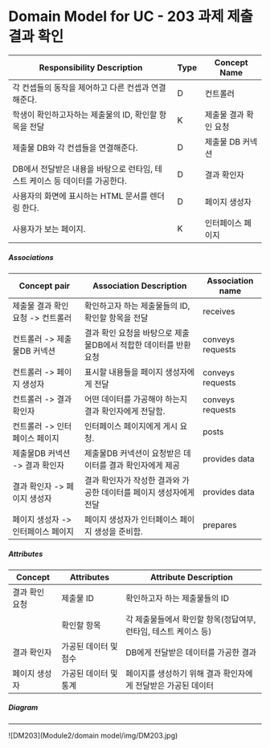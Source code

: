 # Domain Model for UC - 203 과제 제출 결과 확인

| Responsibility Description                                   | Type | Concept Name      |
| ------------------------------------------------------------ | ---- | ----------------- |
| 각 컨셉들의 동작을 제어하고 다른 컨셉과 연결해준다.          | D    | 컨트롤러          |
| 학생이 확인하고자하는 제출물의 ID, 확인할 항목을 전달            | K    | 제출물 결과 확인 요청  |
| 제출물 DB와 각 컨셉들을 연결해준다.                 | D    | 제출물 DB 커넥션         |
| DB에서 전달받은 내용을 바탕으로 런타임, 테스트 케이스 등 데이터를 가공한다. | D    | 결과 확인자     |
| 사용자의 화면에 표시하는 HTML 문서를 렌더링 한다.            | D    | 페이지 생성자     |
| 사용자가 보는 페이지.                                        | K    | 인터페이스 페이지 |

##### Associations

| Concept pair                       | Association Description                                      | Association name |
| ---------------------------------- | ------------------------------------------------------------ | ---------------- |
| 제출물 결과 확인 요청 -> 컨트롤러       | 확인하고자 하는 제출물들의 ID, 확인할 항목을 전달            | receives         |
| 컨트롤러 -> 제출물DB 커넥션              | 결과 확인 요청을 바탕으로 제출물DB에서 적합한 데이터를 반환 요청 | conveys requests |
| 컨트롤러 -> 페이지 생성자          | 표시할 내용들을 페이지 생성자에게 전달                       | conveys requests |
| 컨트롤러 -> 결과 확인자         | 어떤 데이터를 가공해야 하는지 결과 확인자에게 전달함.      | conveys requests |
| 컨트롤러 -> 인터페이스 페이지      | 인터페이스 페이지에게 게시 요청.                             | posts            |
| 제출물DB 커넥션 -> 결과 확인자        | 제출물DB 커넥션이 요청받은 데이터를 결과 확인자에게 제공         | provides data    |
| 결과 확인자 -> 페이지 생성자     | 결과 확인자가 작성한 결과와 가공한 데이터를 페이지 생성자에게 전달 | provides data    |
| 페이지 생성자 -> 인터페이스 페이지 | 페이지 생성자가 인터페이스 페이지 생성을 준비함.             | prepares         |

##### Attributes

| Concept          | Attributes            | Attribute Description                                        |
| ---------------- | --------------------- | ------------------------------------------------------------ |
| 결과 확인 요청 | 제출물 ID             | 확인하고자 하는 제출물들의 ID                                |
|                  | 확인할 항목           | 각 제출물들에서 확인할 항목(정답여부, 런타임, 테스트 케이스 등)     |
| 결과 확인자    | 가공된 데이터 및 점수 | DB에게 전달받은 데이터를 가공한 결과                         |
| 페이지 생성자    | 가공된 데이터 및 통계 | 페이지를 생성하기 위해 결과 확인자에게 전달받은 가공된 데이터 |

##### Diagram
-------
![DM203](Module2/domain model/img/DM203.jpg)
